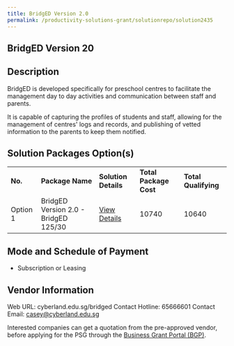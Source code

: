 ```yaml
---
title: BridgED Version 2.0
permalink: /productivity-solutions-grant/solutionrepo/solution2435
---
```


## BridgED Version 20

## Description

BridgED is developed specifically for preschool centres to facilitate the management day to day activities and communication between staff and parents.  

It is capable of capturing the profiles of students and staff, allowing for the management of centres' logs and records, and publishing of vetted information to the parents to keep them notified.

## Solution Packages Option(s)

<table>
<tr>
<td><b>No.</b></td>
<td><b>Package Name</b></td>
<td><b>Solution Details</b></td>
<td><b>Total Package Cost</b></td>
<td><b>Total Qualifying</b></td>
</tr>
<tr>
<td>Option 1</td>
<td>BridgED Version 2.0 - BridgED 125/30</td>
<td><a href='https://www.gobusiness.gov.sg/images/psg/Desensitised_Cyberland_20200637_Annex_3_Part_4.pdf'>View Details</a></td>
<td>10740</td>
<td>10640</td>
</tr>
</table>

## Mode and Schedule of Payment

 - Subscription or Leasing

## Vendor Information

 Web URL: cyberland.edu.sg/bridged 
Contact Hotline: 65666601 
Contact Email: casey@cyberland.edu.sg 


Interested companies can get a quotation from the pre-approved vendor, before applying for the PSG through the <a href='https://www.businessgrants.gov.sg/'>Business Grant Portal (BGP)</a>.

<script src="/jquery/resize-tables.js"></script>
